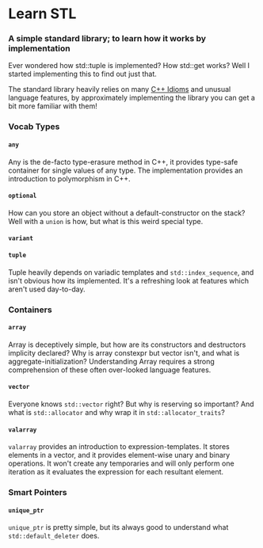 # Learn STL
### A simple standard library; to learn how it works by implementation

Ever wondered how std::tuple is implemented? How std::get works? Well I started implementing this to find out just that.

The standard library heavily relies on many [C++ Idioms](https://en.wikibooks.org/wiki/More_C%2B%2B_Idioms) and unusual language features, by approximately implementing the library you can get a bit more familiar with them!

### Vocab Types
#### `any`
Any is the de-facto type-erasure method in C++, it provides type-safe container for single values of any type. The implementation provides an introduction to polymorphism in C++.

#### `optional`
How can you store an object without a default-constructor on the stack? Well with a `union` is how, but what is this weird special type.

#### `variant`


#### `tuple`
Tuple heavily depends on variadic templates and `std::index_sequence`, and isn't obvious how its implemented. It's a refreshing look at 
features which aren't used day-to-day.

### Containers
#### `array`
Array is deceptively simple, but how are its constructors and destructors implicity declared? Why is array constexpr but vector isn't, and what is aggregate-initialization?
Understanding Array requires a strong comprehension of these often over-looked language features.

#### `vector`
Everyone knows `std::vector` right? But why is reserving so important? And what is `std::allocator` and why wrap it in `std::allocator_traits`?

#### `valarray`
`valarray` provides an introduction to expression-templates. It stores elements in a vector, and it provides element-wise unary and binary operations. It won't create any temporaries and will only perform one iteration as it evaluates the expression for each resultant element.

### Smart Pointers
#### `unique_ptr`
`unique_ptr` is pretty simple, but its always good to understand what `std::default_deleter` does.
